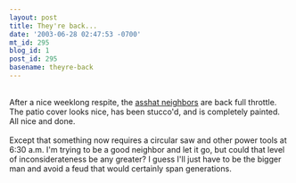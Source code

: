 ```yaml
---
layout: post
title: They're back...
date: '2003-06-28 02:47:53 -0700'
mt_id: 295
blog_id: 1
post_id: 295
basename: theyre-back
---
```

<br />After a nice weeklong respite, the <a href="2003_06_15_diamonds.cfm#200426689">asshat neighbors</a> are back full throttle. The patio cover looks nice, has been stucco'd, and is completely painted. All nice and done.<br /><br />Except that something now requires a circular saw and other power tools at 6:30 a.m. I'm trying to be a good neighbor and let it go, but could that level of inconsiderateness be any greater? I guess I'll just have to be the bigger man and avoid a feud that would certainly span generations.<br /><br /><br />
